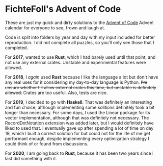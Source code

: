 # FichteFoll's Advent of Code

These are just my quick and dirty solutions to the
[Advent of Code][] Advent calendar
for everyone to see, frown and laugh at.

Code is split into folders by year and day
with my input included for better reproduction.
I did not complete all puzzles,
so you'll only see those that I completed.

For **2017**, wanted to use **Rust**,
which I had barely used until that point,
and not use any external crates.
Unstable and experimental features were allowed.

For **2018**, I *again* used **Rust**
because I like the language a lot
but don't have any real uses for it
considering my day-to-day language is Python.
~~I'm unsure whether I'll allow external crates this time,
but unstable is definitely allowed.~~
Crates are too useful.
Also, tests are nice.

For **2019**, I decided to go with **Haskell**.
That was definitely an interesting and fun choice,
although implementing some solitions
definitely took a bit longer than necessary.
For some days, I used the Linear package for its vector implementation,
although that was definitely not necessary.
The RecordDotNotation extension was added later,
but I would definitely have liked to used that.
I eventually gave up after spending a lot of time on day 18,
which I built a correct solution for
but could not for the life of me get performant enough,
despite implementing every optimization strategy
I could think of or found from discussions.

For **2020**, I am going back to **Rust**,
because it has been two years since I last did something with it.


[Advent of Code]: https://adventofcode.com/
